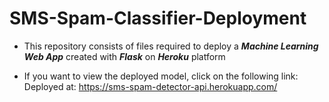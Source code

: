 # SMS-Spam-Classifier-Deployment

- This repository consists of files required to deploy a **_Machine Learning Web App_** created with
**_Flask_** on **_Heroku_** platform

- If you want to view the deployed model, click on the following link:<br>
Deployed at: https://sms-spam-detector-api.herokuapp.com/
